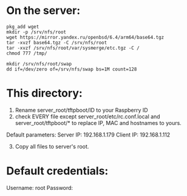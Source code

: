 # On the server:

	pkg_add wget
	mkdir -p /srv/nfs/root
	wget https://mirror.yandex.ru/openbsd/6.4/arm64/base64.tgz
	tar -xvzf base64.tgz -C /srv/nfs/root
	tar -xvzf /srv/nfs/root/var/sysmerge/etc.tgz -C /
	chmod 777 /tmp/
	
	mkdir /srv/nfs/root/swap
	dd if=/dev/zero of=/srv/nfs/swap bs=1M count=128

# This directory:
1. Rename server_root/tftpboot/ID to your Raspberry ID
2. check EVERY file
except server_root/etc/rc.conf.local and server_root/tftpboot/*
to replace IP, MAC and hostnames to yours.

Default parameters:
Server IP: 192.168.1.179
Client IP: 192.168.1.112

3. Copy all files to server's root.

# Default credentials:
Username: root
Password: <empty>
